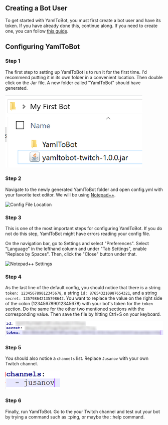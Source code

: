 ## Creating a Bot User

To get started with YamlToBot, you must first create a bot user and have its token. If you have already done this, continue along. If you need to create one, you can follow [this guide](https://yamltobot.com/wiki/twitch/Creating-a-Bot-User).

## Configuring YamlToBot

### Step 1

The first step to setting up YamlToBot is to run it for the first time. I'd recommend putting it in its own folder in a convenient location. Then double click on the Jar file. A new folder called "YamlToBot" should have generated.

![Run Initial Jar](wikicontent/^images/twitch/Getting-Started-1.png)

### Step 2

Navigate to the newly generated YamlToBot folder and open config.yml with your favorite text editor. We will be using [Notepad++](https://notepad-plus-plus.org/).

![Config File Location](wikicontent/discord/assets/Getting-Started-2.png)

### Step 3

This is one of the most important steps for configuring YamlToBot. If you do not do this step, YamlToBot might have errors reading your config file.

On the navigation bar, go to Settings and select "Preferences". Select "Language" in the lefthand column and under "Tab Settings", enable "Replace by Spaces". Then, click the "Close" button under that.

![Notepad++ Settings](wikicontent/discord/assets/Getting-Started-3.png)

### Step 4

As the last line of the default config, you should notice that there is a string ```token: 123456789012345678```, a string ```id: 876543210987654321```, and a string ```secret: 135798642135798642```. You want to replace the value on the right side of the colon (123456789012345678) with your bot's token for the ```token``` section. Do the same for the other two mentioned sections with the corresponding value. Then save the file by hitting Ctrl+S on your keyboard.

![Configure token, id, and secret](wikicontent/^images/twitch/Getting-Started-4.png)

### Step 5

You should also notice a ```channels``` list. Replace ```Jusanov``` with your own Twitch channel.

![Configure Channels](wikicontent/^images/twitch/Getting-Started-5.png)

### Step 6

Finally, run YamlToBot. Go to the your Twitch channel and test out your bot by trying a command such as ::ping, or maybe the ::help command.
